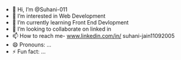 - 👋 Hi, I’m @Suhani-011
- 👀 I’m interested in Web Development
- 🌱 I’m currently learning Front End Devlopment
- 💞️ I’m looking to collaborate on linked in
- 📫 How to reach me- www.linkedin.com/in/
suhani-jain11092005
- 😄 Pronouns: ...
- ⚡ Fun fact: ...

<!---
Suhani-011/Suhani-011 is a ✨ special ✨ repository because its `README.md` (this file) appears on your GitHub profile.
You can click the Preview link to take a look at your changes.
--->
